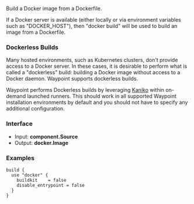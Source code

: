 <!-- This file was generated via `make gen/integrations-hcl` -->
Build a Docker image from a Dockerfile.

If a Docker server is available (either locally or via environment variables
such as "DOCKER_HOST"), then "docker build" will be used to build an image
from a Dockerfile.

### Dockerless Builds

Many hosted environments, such as Kubernetes clusters, don't provide access
to a Docker server. In these cases, it is desirable to perform what is called
a "dockerless" build: building a Docker image without access to a Docker
daemon. Waypoint supports dockerless builds.

Waypoint performs Dockerless builds by leveraging
[Kaniko](https://github.com/GoogleContainerTools/kaniko)
within on-demand launched runners. This should work in all supported
Waypoint installation environments by default and you should not have
to specify any additional configuration.

### Interface

- Input: **component.Source**
- Output: **docker.Image**

### Examples

```hcl
build {
  use "docker" {
	buildkit    = false
	disable_entrypoint = false
  }
}
```

